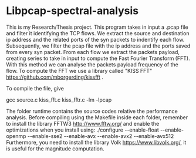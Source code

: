 # Libpcap-spectral-analysis

This is my Research/Thesis project. This program takes in input a .pcap file and filter it identifying the TCP flows.
We extract the source and destination ip address and the related ports of the syn packets to indentify each flow.
Subsequently, we filter the pcap file with the ip address and the ports saved from every syn packet.
From each flow we extract the packets payload, creating series to take in input to compute the Fast Fourier Transform (FFT).
With this method we can analyse the packets payload frequency of the flow.
To compute the FFT we use a library called "KISS FFT" https://github.com/mborgerding/kissfft .

To compile the file, give 

gcc source.c kiss_fft.c kiss_fftr.c -lm -lpcap

The folder runtime contains the source codes relative the performance analysis. Before compiling using the Makefile inside each folder, remember to install the library FFTW3 http://www.fftw.org/ and enable the optimizations when you install using:
./configure  --enable-float --enable-openmp --enable-sse2 --enable-avx --enable-avx2 --enable-avx512
Furthermore, you need to install the library Volk https://www.libvolk.org/, it is useful for the magnitude computation.
 
